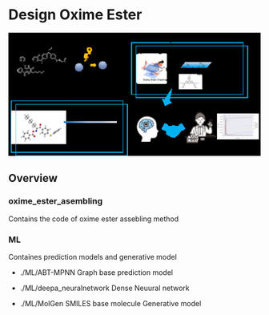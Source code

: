 # Design Oxime Ester

<img src='./docs/asbtract.jpg' width=900>

## Overview

### oxime_ester_asembling

Contains the code of oxime ester assebling method

### ML

Containes prediction models and generative model

- ./ML/ABT-MPNN
  Graph base prediction model

- ./ML/deepa_neuralnetwork
  Dense Neuural network

- ./ML/MolGen
  SMILES base molecule Generative model
